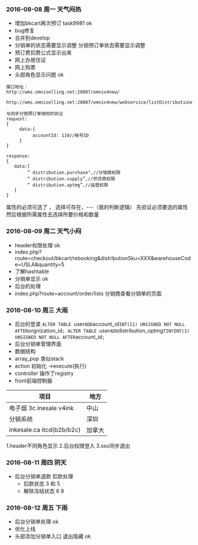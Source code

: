 ### 2016-08-08 周一 天气闷热
- 增加bkcart再次预订 task9981 ok
- bug修复
- 合并到develop
- 分销单的状态需要显示调整 分销预订单状态需要显示调整
- 预订费扣费公式显示出来
- 网上办居住证
- 网上购票
- 头部角色显示问题 ok

``` omni
接口地址：
http://wms.omniselling.net:28087/omniv4new/

http://wms.omniselling.net:28087/omniv4new/webservice/listDistributionAccessEx

与同步分销预订单相同的协议
request:
{
     data:{
          accountId: 110//帐号ID
     }
}

response:
{
   data:[
        “ distribution.purchase",//分销商权限
        “ distribution.supply”,//供货商权限
        “ distribution.optmg”,//运营权限
   ]
}
```

属性的必须可选了 ， 选择可存在，---（我的判断逻辑）
先验证必须要选的属性
然后根据所需属性去选择所要价格和数量

### 2016-08-09 周二 天气小闷
- header权限处理 ok 
- index.php?route=checkout/bkcart/rebooking&distributionSku=XXX&warehouseCode=USLA&quantity=5
- 了解hashtable
- 分销单显示 ok
- 后台的处理
- index.php?route=account/order/lists 分销商查看分销单的页面

### 2016-08-10 周三 大雨
- 后台的登录
  `ALTER TABLE `user` ADD `account_id` INT(11) UNSIGNED NOT NULL AFTER `orgnization_id`;
  ALTER TABLE `user` ADD `distribution_optmg` TINYINT(1) UNSIGNED NOT NULL AFTER `account_id`;`
- 后台分销单管理界面
- 数据结构
- array_pop 类似stack
- action 初始化 ->execute(执行)
- controller 操作了registry
- front前端控制器

项目 | 地方
--- | ----
电子烟 3c inesale v4ink | 中山
分销系统 | 深圳
inkesale.ca itcd(b2b/b2c) | 加拿大


1.header不同角色显示 
2.后台权限登入 
3.sso同步退出 

### 2016-08-11 周四 阴天
- 后台分销单退款 扣款处理
  - 扣款状态 3 和 5
  - 解除冻结状态 6 8

### 2016-08-12 周五 下雨
- 后台分销单处理 ok 
- 优化上线
- 头部添加分销单入口 退出隐藏 ok
  
